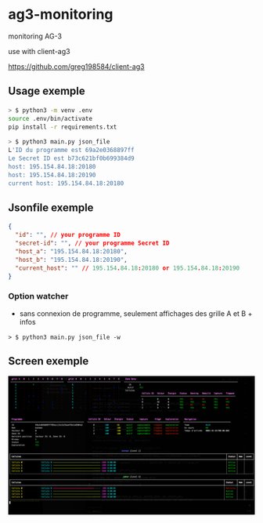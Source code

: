 # ag3-monitoring
monitoring AG-3

use with client-ag3

https://github.com/greg198584/client-ag3

## Usage exemple

```bash
> $ python3 -m venv .env 
source .env/bin/activate
pip install -r requirements.txt
```

```bash
> $ python3 main.py json_file
L'ID du programme est 69a2e0368897ff
Le Secret ID est b73c621bf0b699384d9
host: 195.154.84.18:20180
host: 195.154.84.18:20190
current host: 195.154.84.18:20180
```

## Jsonfile exemple

```json
{
  "id": "", // your programme ID
  "secret-id": "", // your programme Secret ID
  "host_a": "195.154.84.18:20180",
  "host_b": "195.154.84.18:20190",
  "current_host": "" // 195.154.84.18:20180 or 195.154.84.18:20190
}

```

### Option watcher

- sans connexion de programme, seulement affichages des grille A et B + infos

```
> $ python3 main.py json_file -w
```


## Screen exemple

![alt text](img/screen_demo.png)
